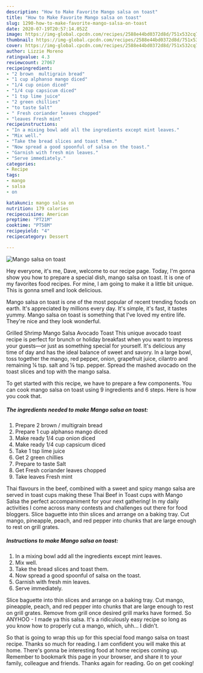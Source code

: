```yaml
---
description: "How to Make Favorite Mango salsa on toast"
title: "How to Make Favorite Mango salsa on toast"
slug: 1290-how-to-make-favorite-mango-salsa-on-toast
date: 2020-07-19T20:57:14.052Z
image: https://img-global.cpcdn.com/recipes/2588e44bd0372d8d/751x532cq70/mango-salsa-on-toast-recipe-main-photo.jpg
thumbnail: https://img-global.cpcdn.com/recipes/2588e44bd0372d8d/751x532cq70/mango-salsa-on-toast-recipe-main-photo.jpg
cover: https://img-global.cpcdn.com/recipes/2588e44bd0372d8d/751x532cq70/mango-salsa-on-toast-recipe-main-photo.jpg
author: Lizzie Moreno
ratingvalue: 4.3
reviewcount: 27067
recipeingredient:
- "2 brown  multigrain bread"
- "1 cup alphanso mango diced"
- "1/4 cup onion diced"
- "1/4 cup capsicum diced"
- "1 tsp lime juice"
- "2 green chillies"
- "to taste Salt"
- " Fresh coriander leaves chopped"
- "leaves Fresh mint"
recipeinstructions:
- "In a mixing bowl add all the ingredients except mint leaves."
- "Mix well."
- "Take the bread slices and toast them."
- "Now spread a good spoonful of salsa on the toast."
- "Garnish with fresh min leaves."
- "Serve immediately."
categories:
- Recipe
tags:
- mango
- salsa
- on

katakunci: mango salsa on 
nutrition: 179 calories
recipecuisine: American
preptime: "PT21M"
cooktime: "PT58M"
recipeyield: "4"
recipecategory: Dessert

---
```



![Mango salsa on toast](https://img-global.cpcdn.com/recipes/2588e44bd0372d8d/751x532cq70/mango-salsa-on-toast-recipe-main-photo.jpg)

Hey everyone, it's me, Dave, welcome to our recipe page. Today, I'm gonna show you how to prepare a special dish, mango salsa on toast. It is one of my favorites food recipes. For mine, I am going to make it a little bit unique. This is gonna smell and look delicious.

Mango salsa on toast is one of the most popular of recent trending foods on earth. It's appreciated by millions every day. It's simple, it's fast, it tastes yummy. Mango salsa on toast is something that I've loved my entire life. They're nice and they look wonderful.

Grilled Shrimp Mango Salsa Avocado Toast This unique avocado toast recipe is perfect for brunch or holiday breakfast when you want to impress your guests—or just as something special for yourself. It&#39;s delicious any time of day and has the ideal balance of sweet and savory. In a large bowl, toss together the mango, red pepper, onion, grapefruit juice, cilantro and remaining ¼ tsp. salt and ⅛ tsp. pepper. Spread the mashed avocado on the toast slices and top with the mango salsa.


To get started with this recipe, we have to prepare a few components. You can cook mango salsa on toast using 9 ingredients and 6 steps. Here is how you cook that.

<!--inarticleads1-->

##### The ingredients needed to make Mango salsa on toast:

1. Prepare 2 brown / multigrain bread
1. Prepare 1 cup alphanso mango diced
1. Make ready 1/4 cup onion diced
1. Make ready 1/4 cup capsicum diced
1. Take 1 tsp lime juice
1. Get 2 green chillies
1. Prepare to taste Salt
1. Get  Fresh coriander leaves chopped
1. Take leaves Fresh mint


Thai flavours in the beef, combined with a sweet and spicy mango salsa are served in toast cups making these Thai Beef in Toast cups with Mango Salsa the perfect accompaniment for your next gathering! In my daily activities I come across many contests and challenges out there for food bloggers. Slice baguette into thin slices and arrange on a baking tray. Cut mango, pineapple, peach, and red pepper into chunks that are large enough to rest on grill grates. 

<!--inarticleads2-->

##### Instructions to make Mango salsa on toast:

1. In a mixing bowl add all the ingredients except mint leaves.
1. Mix well.
1. Take the bread slices and toast them.
1. Now spread a good spoonful of salsa on the toast.
1. Garnish with fresh min leaves.
1. Serve immediately.


Slice baguette into thin slices and arrange on a baking tray. Cut mango, pineapple, peach, and red pepper into chunks that are large enough to rest on grill grates. Remove from grill once desired grill marks have formed. So ANYHOO - I made ya this salsa. It&#39;s a ridiculously easy recipe so long as you know how to properly cut a mango, which, uhh… I didn&#39;t. 

So that is going to wrap this up for this special food mango salsa on toast recipe. Thanks so much for reading. I am confident you will make this at home. There's gonna be interesting food at home recipes coming up. Remember to bookmark this page in your browser, and share it to your family, colleague and friends. Thanks again for reading. Go on get cooking!
